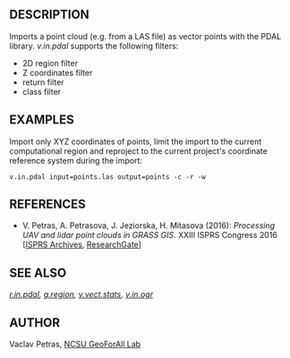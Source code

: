 ## DESCRIPTION

Imports a point cloud (e.g. from a LAS file) as vector points with the
PDAL library. *v.in.pdal* supports the following filters:

- 2D region filter
- Z coordinates filter
- return filter
- class filter

## EXAMPLES

Import only XYZ coordinates of points, limit the import to the current
computational region and reproject to the current project's coordinate
reference system during the import:

```shell
v.in.pdal input=points.las output=points -c -r -w
```

## REFERENCES

- V. Petras, A. Petrasova, J. Jeziorska, H. Mitasova (2016): *Processing
  UAV and lidar point clouds in GRASS GIS*. XXIII ISPRS Congress 2016
  \[[ISPRS
  Archives](https://doi.org/10.5194/isprs-archives-XLI-B7-945-2016),
  [ResearchGate](https://www.researchgate.net/publication/304340172_Processing_UAV_and_lidar_point_clouds_in_GRASS_GIS)\]

## SEE ALSO

*[r.in.pdal](r.in.pdal.md), [g.region](g.region.md),
[v.vect.stats](v.vect.stats.md), [v.in.ogr](v.in.ogr.md)*

## AUTHOR

Vaclav Petras, [NCSU GeoForAll
Lab](https://geospatial.ncsu.edu/geoforall/)
